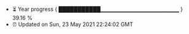 - ⏳ Year progress { ███████████▁▁▁▁▁▁▁▁▁▁▁▁▁▁▁▁▁▁▁ } 39.16 %
- ⏰ Updated on Sun, 23 May 2021 22:24:02 GMT

